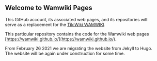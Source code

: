 ## Welcome to Wamwiki Pages

This GitHub account, its associated web pages, and its repositories will serve as a replacement for the [TikiWiki WAMWIKI](http://wildanimalmodels.org/tiki-index.php).

This particular repository contains the code for the Wamwiki web pages [https://wamwiki.github.io/](https://wamwiki.github.io/).

From February 26 2021 we are migrating the website from Jekyll to Hugo. The website will be again under construction for some time.
